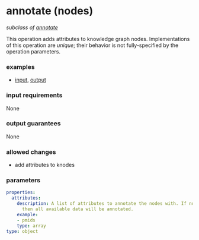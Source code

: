 # annotate (nodes)

_subclass of [annotate](./annotate.md)_

This operation adds attributes to knowledge graph nodes. Implementations of this operation are _unique_; their behavior is not fully-specified by the operation parameters.

### examples

- [input](../examples/annotation/messages/01_knowledge.json), [output](../examples/annotation/messages/03_annotated_nodes.json)

### input requirements

None

### output guarantees

None

### allowed changes

- add attributes to knodes

### parameters

```yaml
properties:
  attributes:
    description: A list of attributes to annotate the nodes with. If not included
      then all available data will be annotated.
    example:
    - pmids
    type: array
type: object
```
